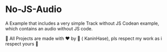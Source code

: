 # No-JS-Audio

A Example that includes a very simple Track without JS Codean example, which contains an audio without JS code.

💞️ All Projects are made with ❤️ by 🐰 ( KaninHase), pls respect my work as i respect yours 🧸

